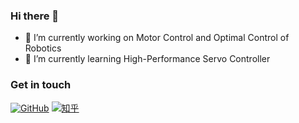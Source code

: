 ### Hi there 👋

- 🔭 I’m currently working on Motor Control and Optimal Control of Robotics
- 🌱 I’m currently learning High-Performance Servo Controller  

### Get in touch

[![GitHub](https://img.shields.io/badge/GitHub-grey?logo=github)](https://github.com/Xinyu-Ji)
[![知乎](https://img.shields.io/badge/知乎-white?logo=zhihu)](https://www.zhihu.com/people/jxy-68-68)

